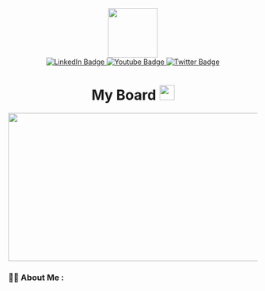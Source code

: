 <div id="header" align="center">
  <img src="https://c.tenor.com/ql4f6dmta0UAAAAi/hamster-spinning.gif" width="100"/>
  <div id="badges">
  <a href="your-linkedin-URL">
    <img src="https://img.shields.io/badge/LinkedIn-blue?style=for-the-badge&logo=linkedin&logoColor=white" alt="LinkedIn Badge"/>
  </a>
  <a href="your-youtube-URL">
    <img src="https://img.shields.io/badge/YouTube-red?style=for-the-badge&logo=youtube&logoColor=white" alt="Youtube Badge"/>
  </a>
  <a href="your-twitter-URL">
    <img src="https://img.shields.io/badge/Twitter-blue?style=for-the-badge&logo=twitter&logoColor=white" alt="Twitter Badge"/>
  </a>
  </div>
  <img src="https://komarev.com/ghpvc/?username=abzh423&style=flat-square&color=blue" alt=""/>
  <h1>
  My Board
  <img src="![image](https://user-images.githubusercontent.com/81620918/184860602-cef3edd6-cb69-45f4-8517-a139805370a8.png)" width="30px"/>
  </h1>
  <div align="center">
  <img src="https://c.tenor.com/ZlCPmBWx9pwAAAAd/anime-girl-space.gif" width="600" height="300"/>
  </div>
</div>

### :woman_technologist: About Me :
